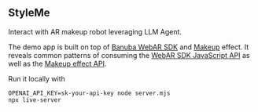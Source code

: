 ## StyleMe

Interact with AR makeup robot leveraging LLM Agent.

The demo app is built on top of [Banuba WebAR SDK](https://docs.banuba.com/face-ar-sdk-v1/web/web_overview) and [Makeup](https://docs.banuba.com/face-ar-sdk-v1/effect_api/makeup) effect. It reveals common patterns of consuming the [WebAR SDK JavaScript API](https://docs.banuba.com/face-ar-sdk-v1/generated/typedoc/) as well as the [Makeup effect API](https://docs.banuba.com/face-ar-sdk-v1/effect_api/makeup).

Run it locally with

```
OPENAI_API_KEY=sk-your-api-key node server.mjs
npx live-server
```
